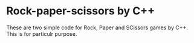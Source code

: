 Rock-paper-scissors by C++
==========================

These are two simple code for Rock, Paper and SCissors games by C++. This is for particulr purpose. 

